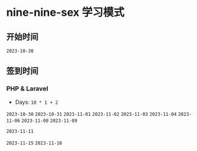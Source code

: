 # nine-nine-sex 学习模式

## 开始时间





`2023-10-30`

## 签到时间

### PHP & Laravel


- Days: `10 * 1 + 2`

`2023-10-30` `2023-10-31` `2023-11-01` `2023-11-02` `2023-11-03` `2023-11-04` `2023-11-06` `2023-11-08` `2023-11-09` 

`2023-11-11`


`2023-11-15` `2023-11-16`



